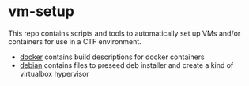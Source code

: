 # vm-setup

This repo contains scripts and tools to automatically set up VMs and/or
containers for use in a CTF environment.

  * [docker](docker/) contains build descriptions for docker containers
  * [debian](debian/) contains files to preseed deb installer and create
      a kind of virtualbox hypervisor
